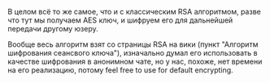 В целом всё то же самое, что и с классическим RSA алгоритмом, разве что тут мы получаем AES ключ, и шифруем его для дальнейшей передачи другому юзеру.

Вообще весь алгоритм взят со страницы RSA на вики (пункт "Алгоритм шифрования сеансвого ключа"), изначально думал его использовать в качестве шифрования в
анонимном чате, но у нас, похоже, нет времени на его реализацию, потому feel free to use for default encrypting.